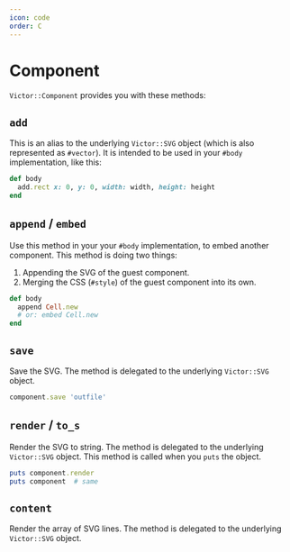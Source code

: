 ```yaml
---
icon: code
order: C
---
```


# Component

`Victor::Component` provides you with these methods:

## `add`

This is an alias to the underlying `Victor::SVG` object (which is also
represented as `#vector`). It is intended to be used in your `#body`
implementation, like this:

```ruby
def body
  add.rect x: 0, y: 0, width: width, height: height
end
```

## `append` / `embed`

Use this method in your your `#body` implementation, to embed another
component. This method is doing two things:

1. Appending the SVG of the guest component.
2. Merging the CSS (`#style`) of the guest component into its own.

```ruby
def body
  append Cell.new
  # or: embed Cell.new
end
```

## `save`

Save the SVG. The method is delegated to the underlying `Victor::SVG` object.

```ruby
component.save 'outfile'
```

## `render` / `to_s`

Render the SVG to string. The method is delegated to the underlying
`Victor::SVG` object. This method is called when you `puts` the object.

```ruby
puts component.render
puts component  # same
```

## `content`

Render the array of SVG lines. The method is delegated to the underlying
`Victor::SVG` object.
